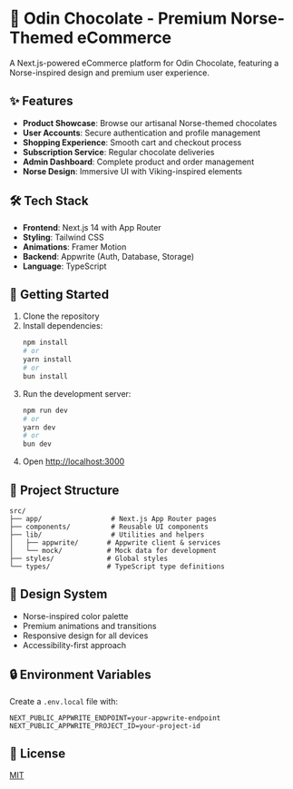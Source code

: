 # 🍫 Odin Chocolate - Premium Norse-Themed eCommerce

A Next.js-powered eCommerce platform for Odin Chocolate, featuring a Norse-inspired design and premium user experience.

## ✨ Features

- **Product Showcase**: Browse our artisanal Norse-themed chocolates
- **User Accounts**: Secure authentication and profile management
- **Shopping Experience**: Smooth cart and checkout process
- **Subscription Service**: Regular chocolate deliveries
- **Admin Dashboard**: Complete product and order management
- **Norse Design**: Immersive UI with Viking-inspired elements

## 🛠 Tech Stack

- **Frontend**: Next.js 14 with App Router
- **Styling**: Tailwind CSS
- **Animations**: Framer Motion
- **Backend**: Appwrite (Auth, Database, Storage)
- **Language**: TypeScript

## 🚀 Getting Started

1. Clone the repository
2. Install dependencies:
   ```bash
   npm install
   # or
   yarn install
   # or
   bun install
   ```
3. Run the development server:
   ```bash
   npm run dev
   # or
   yarn dev
   # or
   bun dev
   ```
4. Open [http://localhost:3000](http://localhost:3000)

## 📁 Project Structure

```
src/
├── app/                 # Next.js App Router pages
├── components/          # Reusable UI components
├── lib/                 # Utilities and helpers
│   ├── appwrite/       # Appwrite client & services
│   └── mock/           # Mock data for development
├── styles/             # Global styles
└── types/              # TypeScript type definitions
```

## 🎨 Design System

- Norse-inspired color palette
- Premium animations and transitions
- Responsive design for all devices
- Accessibility-first approach

## 🔒 Environment Variables

Create a `.env.local` file with:

```
NEXT_PUBLIC_APPWRITE_ENDPOINT=your-appwrite-endpoint
NEXT_PUBLIC_APPWRITE_PROJECT_ID=your-project-id
```

## 📝 License

[MIT](LICENSE)
